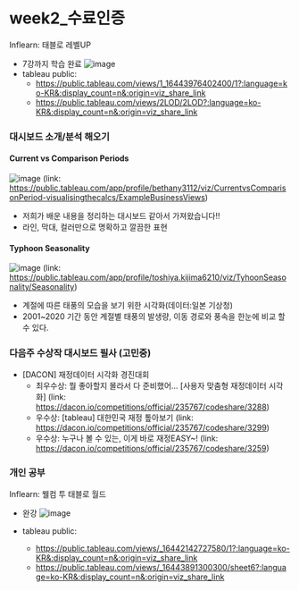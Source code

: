 # week2_수료인증
Inflearn: 태블로 레벨UP

- 7강까지 학습 완료
![image](https://user-images.githubusercontent.com/40443049/153182977-20f35c29-9fb6-4c33-9272-4b1056c0e0b7.png)
- tableau public: 
  - https://public.tableau.com/views/1_16443976402400/1?:language=ko-KR&:display_count=n&:origin=viz_share_link
  - https://public.tableau.com/views/2LOD/2LOD?:language=ko-KR&:display_count=n&:origin=viz_share_link


### 대시보드 소개/분석 해오기 
#### Current vs Comparison Periods
![image](https://user-images.githubusercontent.com/40443049/153185526-ddbd1aee-58d5-4c3d-afb6-8169be4e8629.png)
(link: https://public.tableau.com/app/profile/bethany3112/viz/CurrentvsComparisonPeriod-visualisingthecalcs/ExampleBusinessViews)
- 저희가 배운 내용을 정리하는 대시보드 같아서 가져왔습니다!!
- 라인, 막대, 컬러만으로 명확하고 깔끔한 표현

#### Typhoon Seasonality
![image](https://user-images.githubusercontent.com/40443049/153424140-b3919c3a-154d-4abc-91ec-1056d8ec8175.png)
(link: https://public.tableau.com/app/profile/toshiya.kijima6210/viz/TyhoonSeasonality/Seasonality)
- 계절에 따른 태풍의 모습을 보기 위한 시각화(데이터:일본 기상청)
- 2001~2020 기간 동안 계절별 태풍의 발생량, 이동 경로와 풍속을 한눈에 비교 할 수 있다.


### 다음주 수상작 대시보드 필사 (고민중)
- [DACON] 재정데이터 시각화 경진대회 
  - 최우수상: 뭘 좋아할지 몰라서 다 준비했어... [사용자 맞춤형 재정데이터 시각화] (link: https://dacon.io/competitions/official/235767/codeshare/3288)
  - 우수상: [tableau] 대한민국 재정 톺아보기 (link: https://dacon.io/competitions/official/235767/codeshare/3299)
  - 우수상: 누구나 볼 수 있는, 이게 바로 재정EASY~! (link: https://dacon.io/competitions/official/235767/codeshare/3259)

### 개인 공부
Inflearn: 웰컴 투 태블로 월드

- 완강
![image](https://user-images.githubusercontent.com/40443049/153184178-ebe24e55-e53f-4ab2-bc06-cbb4a118f55b.png)

- tableau public:
  - https://public.tableau.com/views/_16442142727580/1?:language=ko-KR&:display_count=n&:origin=viz_share_link
  - https://public.tableau.com/views/_16443891300300/sheet6?:language=ko-KR&:display_count=n&:origin=viz_share_link
